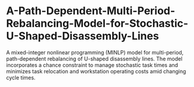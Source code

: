 # A-Path-Dependent-Multi-Period-Rebalancing-Model-for-Stochastic-U-Shaped-Disassembly-Lines
A mixed-integer nonlinear programming (MINLP) model for multi-period, path-dependent rebalancing of U-shaped disassembly lines.
The model incorporates a chance constraint to manage stochastic task times and minimizes task relocation and workstation operating costs amid changing cycle times. 
